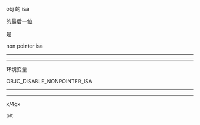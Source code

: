 obj 的 isa

的最后一位

是 

non pointer isa



<hr>


<hr>



环境变量


OBJC_DISABLE_NONPOINTER_ISA







<hr>


<hr>




x/4gx


p/t
